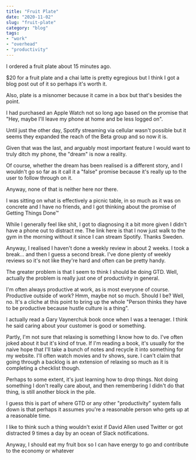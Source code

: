 ```yaml
---
title: "Fruit Plate"
date: "2020-11-02"
slug: "fruit-plate"
category: "blog"
tags:
- "work"
- "overhead"
- "productivity"
---
```


I ordered a fruit plate about 15 minutes ago.

$20 for a fruit plate and a chai latte is pretty egregious but I think I got a blog post out of it so perhaps it's worth it.

Also, plate is a misnomer because it came in a box but that's besides the point.

I had purchased an Apple Watch not so long ago based on the promise that "Hey, maybe I'll leave my phone at home and be less logged on".

Until just the other day, Spotify streaming via cellular wasn't possible but it seems they expanded the reach of the Beta group and so now it is.

Given that was the last, and arguably most important feature I would want to truly ditch my phone, the "dream" is now a reality.

Of course, whether the dream has been realised is a different story, and I wouldn't go so far as it call it a "false" promise because it's really up to the user to follow through on it.

Anyway, none of that is neither here nor there.

I was sitting on what is effectively a picnic table, in so much as it was on concrete and I have no friends, and I got thinking about the promise of Getting Things Done™

While I generally feel like shit, I got to diagnosing it a bit more given I didn't have a phone out to distract me. The link here is that I now just walk to the gym in the morning without it since I can stream Spotify. Thanks Sweden.

Anyway, I realised I haven't done a weekly review in about 2 weeks. I took a break... and then I guess a second break. I've done plenty of weekly reviews so it's not like they're hard and often can be pretty handy.

The greater problem is that I seem to think I should be doing GTD. Well, actually the problem is really just one of productivity in general.

I'm often always productive at work, as is most everyone of course. Productive outside of work? Hmm, maybe not so much. Should I be? Well, no. It's a cliche at this point to bring up the whole "Person thinks they have to be productive because hustle culture is a thing".

I actually read a Gary Vaynerchuk book once when I was a teenager. I think he said caring about your customer is good or something.

Partly, I'm not sure that relaxing is something I know how to do. I've often joked about it but it's kind of true. If I'm reading a book, it's usually for the naive hope that I'll take a bunch of notes and recycle it into something for my website. I'll often watch movies and tv shows, sure. I can't claim that going through a backlog is an extension of relaxing so much as it is completing a checklist though.

Perhaps to some extent, it's just learning how to drop things. Not doing something I don't really care about, and then remembering I didn't do that thing, is still another block in the pile.

I guess this is part of where GTD or any other "productivity" system falls down is that perhaps it assumes you're a reasonable person who gets up at a reasonable time.

I like to think such a thing wouldn't exist if David Allen used Twitter or got distracted 9 times a day by an ocean of Slack notifications.

Anyway, I should eat my fruit box so I can have energy to go and contribute to the economy or whatever

